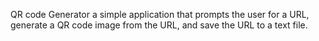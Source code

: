 QR code Generator a simple application that prompts the user for a URL, generate a QR code image from the URL, and save the URL to a text file.
